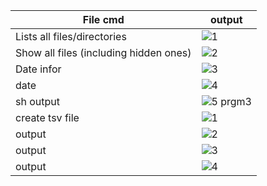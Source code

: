 |File cmd|output|
|-------------|----------------|
|Lists all files/directories|![1](https://github.com/user-attachments/assets/ad7ed176-9f88-4388-870b-ba94b2bd9a96)|
|Show all files (including hidden ones)|![2](https://github.com/user-attachments/assets/c5471022-9dbc-41fc-ae94-4889df4c53aa)|
|Date infor|![3](https://github.com/user-attachments/assets/146c3f6b-3c4d-4862-8140-acc50e7be9a7)|
|date|![4](https://github.com/user-attachments/assets/0436ae8c-8aa0-4d75-a423-4e6780565e4a)|
|sh output|![5 prgm3](https://github.com/user-attachments/assets/4175fff8-db90-4cf7-b30f-cf22e5979968)|
|create tsv file|![1](https://github.com/user-attachments/assets/9f3b16f9-64d9-4594-a061-aec825e78b99)|
|output|![2](https://github.com/user-attachments/assets/7ef8bb94-1f0e-4b59-bfd7-de6d0cd5efa0)|
|output|![3](https://github.com/user-attachments/assets/df9bccca-98b3-4cc3-b737-b5c94252e0ee)|
|output|![4](https://github.com/user-attachments/assets/d92dd6b4-6e8b-4e7c-8e6c-1261954ab79d)|









